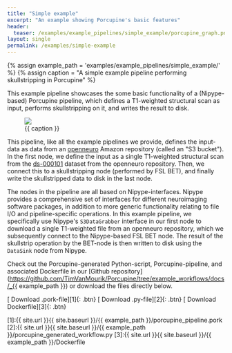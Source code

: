 ```yaml
---
title: "Simple example"
excerpt: "An example showing Porcupine's basic features"
header:
  teaser: /examples/example_pipelines/simple_example/porcupine_graph.png
layout: single
permalink: /examples/simple-example
---
```


{% assign example_path = 'examples/example_pipelines/simple_example/' %}
{% assign caption = "A simple example pipeline performing skullstripping in Porcupine" %}

This example pipeline showcases the some basic functionality of a (Nipype-based)
Porcupine pipeline, which defines a T1-weighted structural scan as input,
performs skullstripping on it, and writes the result to disk.

<figure>
	<a href="{{ site.url }}{{ site.baseurl }}/{{ example_path }}/porcupine_graph.png"><img
    src="{{ site.url }}{{ site.baseurl }}/{{ example_path }}/porcupine_graph.png"></a>
	<figcaption>{{ caption }}</figcaption>
</figure>

This pipeline, like all the example pipelines we provide, defines the input-data
as data from an [openneuro](https://openneuro.org/public/datasets) Amazon
repository (called an "S3 bucket"). In the first node, we define the input as
a single T1-weighted structural scan from the
[ds-000101](https://openneuro.org/datasets/ds000101/versions/00004) dataset from
the openneuro repository. Then, we connect this to a skullstripping node
(performed by FSL BET), and finally write the skullstripped data to disk in the
last node.

The nodes in the pipeline are all based on Nipype-interfaces. Nipype provides
a comprehensive set of interfaces for different neuroimaging software packages,
in addition to more generic functionality relating to file I/O and pipeline-specific
operations. In this example pipeline, we specifically use Nipype's `S3DataGrabber`
interface in our first node to download a single T1-weighted file from an
openneuro repository, which we subsequently connect to the Nipype-based FSL
BET node. The result of the skullstrip operation by the BET-node is then written
to disk using the `DataSink` node from Nipype.

Check out the Porcupine-generated Python-script, Porcupine-pipeline, and
associated Dockerfile in our [Github repository](https://github.com/TimVanMourik/Porcupine/tree/example_workflows/docs/_{{ example_path }}) or download the files directly below.

[<i class="fa fa-download"></i> Download .pork-file][1]{: .btn}
[<i class="fa fa-download"></i> Download .py-file][2]{: .btn}
[<i class="fa fa-download"></i> Download Dockerfile][3]{: .btn}

[1]:{{ site.url }}{{ site.baseurl }}/{{ example_path }}/porcupine_pipeline.pork
[2]:{{ site.url }}{{ site.baseurl }}/{{ example_path }}/porcupine_generated_workflow.py
[3]:{{ site.url }}{{ site.baseurl }}/{{ example_path }}/Dockerfile
